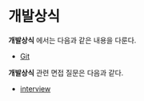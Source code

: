 # 개발상식

**개발상식** 에서는 다음과 같은 내용을 다룬다.

* [Git](./Git/README.md)



**개발상식** 관련 면접 질문은 다음과 같다.

* [interview](./interview/README.md)

